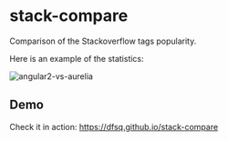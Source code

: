 # stack-compare

Comparison of the Stackoverflow tags popularity.

Here is an example of the statistics:

![angular2-vs-aurelia](http://dfsq.info/files/angular2-vs-aurelia-stats.png)

## Demo

Check it in action: https://dfsq.github.io/stack-compare